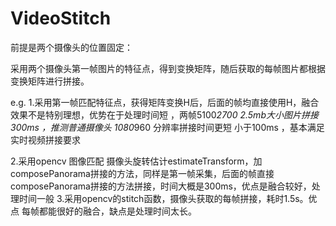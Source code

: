 # VideoStitch

前提是两个摄像头的位置固定：

 采用两个摄像头第一帧图片的特征点，得到变换矩阵，随后获取的每帧图片都根据变换矩阵进行拼接。
 
 e.g.
  1.采用第一帧匹配特征点，获得矩阵变换H后，后面的帧均直接使用H，融合效果不是特别理想，优势在于处理时间短 ，两帧5100*2700  2.5mb大小图片拼接300ms ，推测普通摄像头 1080*960 分辨率拼接时间更短 小于100ms ，基本满足实时视频拼接要求

2.采用opencv 图像匹配 摄像头旋转估计estimateTransform，加composePanorama拼接的方法，同样是第一帧采集，后面的帧直接composePanorama拼接的方法拼接，时间大概是300ms，优点是融合较好，处理时间一般
3.采用opencv的stitch函数，摄像头获取的每帧拼接，耗时1.5s。优点 每帧都能很好的融合，缺点是处理时间太长。
